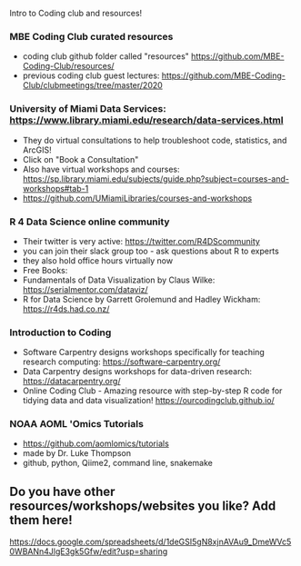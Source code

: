 Intro to Coding club and resources!

### MBE Coding Club curated resources
- coding club github folder called "resources" https://github.com/MBE-Coding-Club/resources/
- previous coding club guest lectures: https://github.com/MBE-Coding-Club/clubmeetings/tree/master/2020

### University of Miami Data Services: https://www.library.miami.edu/research/data-services.html
 - They do virtual consultations to help troubleshoot code, statistics, and ArcGIS!
 - Click on "Book a Consultation"
 - Also have virtual workshops and courses: https://sp.library.miami.edu/subjects/guide.php?subject=courses-and-workshops#tab-1
 - https://github.com/UMiamiLibraries/courses-and-workshops
 
### R 4 Data Science online community
- Their twitter is very active: https://twitter.com/R4DScommunity
- you can join their slack group too - ask questions about R to experts
- they also hold office hours virtually now
- Free Books:
- Fundamentals of Data Visualization by Claus Wilke: https://serialmentor.com/dataviz/
- R for Data Science by Garrett Grolemund and Hadley Wickham: https://r4ds.had.co.nz/

### Introduction to Coding
- Software Carpentry designs workshops specifically for teaching research computing: https://software-carpentry.org/
- Data Carpentry designs workshops for data-driven research: https://datacarpentry.org/
- Online Coding Club - Amazing resource with step-by-step R code for tidying data and data visualization! https://ourcodingclub.github.io/

### NOAA AOML 'Omics Tutorials
- https://github.com/aomlomics/tutorials 
- made by Dr. Luke Thompson
- github, python, Qiime2, command line, snakemake

## Do you have other resources/workshops/websites you like? Add them here!
https://docs.google.com/spreadsheets/d/1deGSI5gN8xjnAVAu9_DmeWVc50WBANn4JlgE3gk5Gfw/edit?usp=sharing
